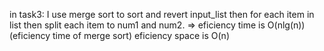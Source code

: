in task3:
I use merge sort to sort and revert input_list then for each item in list then split each item to num1 and num2.
=>  eficiency time is O(nlg(n)) (eficiency time of merge sort)
 eficiency space is O(n)

